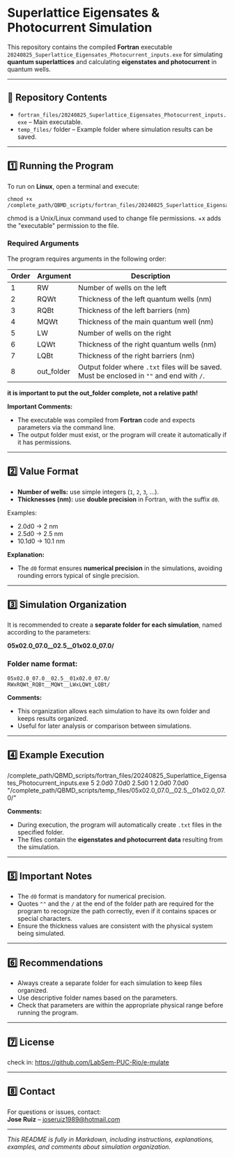 # Superlattice Eigensates & Photocurrent Simulation

This repository contains the compiled **Fortran** executable
`20240825_Superlattice_Eigensates_Photocurrent_inputs.exe` for simulating **quantum superlattices** 
and calculating **eigenstates and photocurrent** in quantum wells.

---

## 📁 Repository Contents

- `fortran_files/20240825_Superlattice_Eigensates_Photocurrent_inputs.exe` – Main executable.  
- `temp_files/` folder – Example folder where simulation results can be saved.  

---

## 1️⃣ Running the Program

To run on **Linux**, open a terminal and execute:

```
chmod +x /complete_path/QBMD_scripts/fortran_files/20240825_Superlattice_Eigensates_Photocurrent_inputs.exe
```

chmod is a Unix/Linux command used to change file permissions.
+x adds the "executable" permission to the file.


### Required Arguments

The program requires arguments in the following order:

| Order | Argument   | Description |
|-------|------------|------------|
| 1     | RW         | Number of wells on the left |
| 2     | RQWt       | Thickness of the left quantum wells (nm) |
| 3     | RQBt       | Thickness of the left barriers (nm) |
| 4     | MQWt       | Thickness of the main quantum well (nm) |
| 5     | LW         | Number of wells on the right |
| 6     | LQWt       | Thickness of the right quantum wells (nm) |
| 7     | LQBt       | Thickness of the right barriers (nm) |
| 8     | out_folder | Output folder where `.txt` files will be saved. Must be enclosed in `""` and end with `/`. |

**it is important to put the out_folder complete, not a relative path!**

**Important Comments:**

- The executable was compiled from **Fortran** code and expects parameters via the command line.  
- The output folder must exist, or the program will create it automatically if it has permissions.  

---

## 2️⃣ Value Format

- **Number of wells:** use simple integers (`1`, `2`, `3`, …).  
- **Thicknesses (nm):** use **double precision** in Fortran, with the suffix `d0`.

Examples:



- 2.0d0 → 2 nm
- 2.5d0 → 2.5 nm
- 10.1d0 → 10.1 nm


**Explanation:**

- The `d0` format ensures **numerical precision** in the simulations, avoiding rounding errors typical of single precision.  

---

## 3️⃣ Simulation Organization

It is recommended to create a **separate folder for each simulation**, named according to the parameters:

**05x02.0_07.0__02.5__01x02.0_07.0/**


### Folder name format:


```
05x02.0_07.0__02.5__01x02.0_07.0/
RWxRQWt_RQBt__MQWt__LWxLQWt_LQBt/
```

**Comments:**

- This organization allows each simulation to have its own folder and keeps results organized.  
- Useful for later analysis or comparison between simulations.  

---

## 4️⃣ Example Execution


/complete_path/QBMD_scripts/fortran_files/20240825_Superlattice_Eigensates_Photocurrent_inputs.exe 5 2.0d0 7.0d0 2.5d0 1 2.0d0 7.0d0 "/complete_path/QBMD_scripts/temp_files/05x02.0_07.0__02.5__01x02.0_07.0/"



**Comments:**

- During execution, the program will automatically create `.txt` files in the specified folder.  
- The files contain the **eigenstates and photocurrent data** resulting from the simulation.  

---

## 5️⃣ Important Notes

- The `d0` format is mandatory for numerical precision.  
- Quotes `""` and the `/` at the end of the folder path are required for the program to recognize the path correctly, even if it contains spaces or special characters.  
- Ensure the thickness values are consistent with the physical system being simulated.  

---

## 6️⃣ Recommendations

- Always create a separate folder for each simulation to keep files organized.  
- Use descriptive folder names based on the parameters.  
- Check that parameters are within the appropriate physical range before running the program.  

---

## 7️⃣ License

check in: https://github.com/LabSem-PUC-Rio/e-mulate

---

## 8️⃣ Contact

For questions or issues, contact:  
**Jose Ruiz** – joseruiz1989@hotmail.com

---

*This README is fully in Markdown, including instructions, explanations, examples, and comments about simulation organization.*